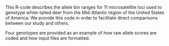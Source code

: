 This R-code describes the allele bin ranges for 11 microsatellite loci used to genotype white-tailed deer from the Mid-Atlantic region of the United States of America.  We provide this code in order to facilitate direct comparisons between our study and others.  

Four genotypes are provided as an example of how raw allele scores are coded and how input files are formatted.  
